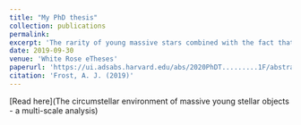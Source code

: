 ```yaml
---
title: "My PhD thesis"
collection: publications
permalink: 
excerpt: 'The rarity of young massive stars combined with the fact that they are often deeply embedded has limited the understanding of the formation of stars larger than 8M☉. Ground based mid-infrared (IR) interferometry is one way of securing the spatial resolution required to probe the circumstellar environments of massive young stellar objects (MYSOs). Given that the spatial-frequency coverage of such observations is often incomplete, direct-imaging can be supplementary to such a dataset. By consolidating these observations with modelling, the features of a massive protostellar environment can be constrained. By specifically choosing observations which probe different scales of the MYSO environments, these characteristics can be solidified at multiple scales and provide information on different aspects of the massive star formation process. By repeating this analysis for a sample of objects, a reliable set of parameters are obtained for each MYSO. Since the objects have been analysed in the same manner, a consistent comparison between the derived characteristics of the sources can then be made. This thesis performs the above through the combination of N-band interferometry at ∼0.01" resolution, near-diffraction-limited Q-band imaging at ∼0.1" resolution and spectral energy distributions. These observations are consolidated by fitting 3D radiative transfer models to all three observables simultaneously. Such an involved methodology constitutes a number of improvements on previous infrared studies of MYSOs, through the use of greatly detailed models and the combined use of different observing techniques, which each provide a unique perspective on the studied protostellar environments. Specifically, N-band interferometry and Q-band imaging were combined, allowing a distinction to be made between the disk and cavity emission of the sources. The Q-band data traces cavity emission at larger scales, whereas the hotter regions are traced by the N-band. With this additional constraint, the N-band data has proven to be an excellent tracer of disk geometry. In particular, the inner rim, flaring and dust content of the disks can have large effects on simulated N-band visibilities. The sensitivity of the N-band interferometric data to the inner rim emission allowed the detection of an inner hole within the disk of the source G305.20+0.21, the pilot object of this study. This could not be rectified by changing the luminosity of the source to move the sublimation radius, the default minimum dust radius, indicating that some other mechanism is responsible for the disruption of the dust in the inner regions of the circumstellar environment. The SED fit for this source also required low densities, implying dispersal of the protostellar environment. These are typical characteristics of evolved transition disks found during the low-mass star formation and the possibilities of this applying to an MYSO are discussed. When the method was applied a sample of eight sources, it was discovered that G305 was not alone in its requirement to have a disk in its model. Every MYSO studied required a disk as a model component, and a number of sources within the sample also required inner holes in their environments in addition to G305. Overall, these holes ranged in size between 20-125au across. While diversity exists within the sample, with different cavity opening angles, densities etc., the overall geometry of the sources is the same; an Ulrich-type envelope, bipolar outflow cavities and a dust disk. The fits to the interferometric data of one source could be improved by a gap structure, which is a feature now commonly observed in Herbig Ae/Be disks. The physical parameters determined through this work were linked to a potential evolutionary sequence through comparison to work done by Cooper et al. (2013). Cooper et a. (2013) classified just under 200 MYSOs into three different types based on emission lines in their spectra with each type representing a different evolutionary stage of the MYSO. All the sources classified as the oldest type within Cooper et al. (2013) have substructure in their disks. This is in agreement with low-mass stellar evolution which sees substructure develop at later stages, and therefore has implications for the evolution of massive protostars. The nature of these massive protostellar environments, as determined by this thesis, show many similarities with various stages of low-mass star formation. Disks of order solar masses in size are components of all the final models for this sample of MYSOs. These disks extend from 10s of au to 1000s of au, and as such could be components of the accretion process, as they are for low-mass stars. The sample studied in this thesis increases the number of MYSOs studied at such a level of detail in the literature eight-fold. Five of the eight studied sources have inner dust rims larger than the sublimation radii expected of the host protostars in their models. Further study is required to directly investigate these holes and substructure found in this work and determine their cause. The application of this method to more sources can expand on these findings to the point where the formation and evolution mechanisms of massive young stars can be characterised in detail.'
date: 2019-09-30
venue: 'White Rose eTheses'
paperurl: 'https://ui.adsabs.harvard.edu/abs/2020PhDT.........1F/abstract'
citation: 'Frost, A. J. (2019)'
---
```

[Read here](The circumstellar environment of massive young stellar objects - a multi-scale analysis)
